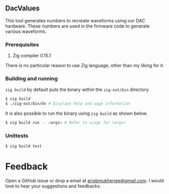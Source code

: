 ## DacValues

This tool generates numbers to recreate waveforms using our DAC hardware. These numbers are used
in the firmware code to generate various waveforms.

### Prerequisites

1. Zig compiler 0.15.1

There is no particular reason to use Zig language, other than my liking for it.

### Building and running

`zig build` by default puts the binary within the `zig-out/bin` directory.

```bash
$ zig build
$ ./zig-out/bin/dv # Displays help and uage information
```

It is also possible to run the binary using `zig build` as shown below.

```bash
$ zig build run -- <args> # Refer to usage for <args>
```

### Unittests

```bash
$ zig build test
```

# Feedback

Open a GitHub issue or drop a email at arjobmukherjee@gmail.com. I would love to hear your
suggestions and feedbacks.
